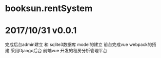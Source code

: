 # booksun.rentSystem
# 2017/10/31 v0.0.1
  完成后台admin建立 和 sqlite3数据库 model的建立
  前台完成vue webpack的搭建
  采用Django后台 前端vue 开发的租房分析管理平台
